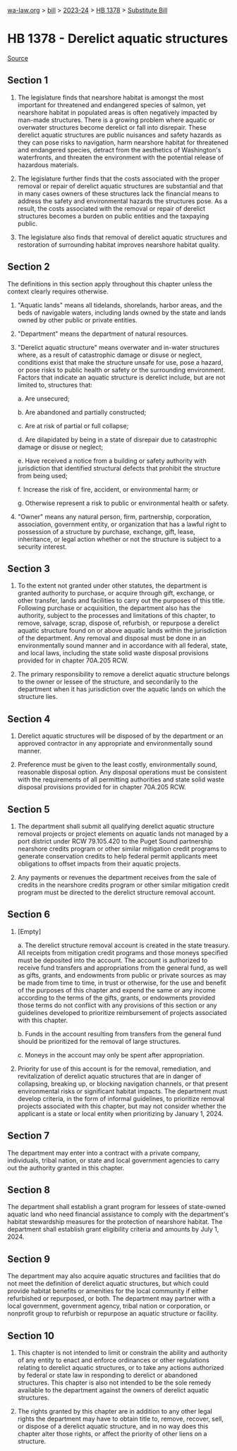 [wa-law.org](/) > [bill](/bill/) > [2023-24](/bill/2023-24/) > [HB 1378](/bill/2023-24/hb/1378/) > [Substitute Bill](/bill/2023-24/hb/1378/S/)

# HB 1378 - Derelict aquatic structures

[Source](http://lawfilesext.leg.wa.gov/biennium/2023-24/Pdf/Bills/House%20Bills/1378-S.pdf)

## Section 1
1. The legislature finds that nearshore habitat is amongst the most important for threatened and endangered species of salmon, yet nearshore habitat in populated areas is often negatively impacted by man-made structures. There is a growing problem where aquatic or overwater structures become derelict or fall into disrepair. These derelict aquatic structures are public nuisances and safety hazards as they can pose risks to navigation, harm nearshore habitat for threatened and endangered species, detract from the aesthetics of Washington's waterfronts, and threaten the environment with the potential release of hazardous materials.

2. The legislature further finds that the costs associated with the proper removal or repair of derelict aquatic structures are substantial and that in many cases owners of these structures lack the financial means to address the safety and environmental hazards the structures pose. As a result, the costs associated with the removal or repair of derelict structures becomes a burden on public entities and the taxpaying public.

3. The legislature also finds that removal of derelict aquatic structures and restoration of surrounding habitat improves nearshore habitat quality.

## Section 2
The definitions in this section apply throughout this chapter unless the context clearly requires otherwise.

1. "Aquatic lands" means all tidelands, shorelands, harbor areas, and the beds of navigable waters, including lands owned by the state and lands owned by other public or private entities.

2. "Department" means the department of natural resources.

3. "Derelict aquatic structure" means overwater and in-water structures where, as a result of catastrophic damage or disuse or neglect, conditions exist that make the structure unsafe for use, pose a hazard, or pose risks to public health or safety or the surrounding environment. Factors that indicate an aquatic structure is derelict include, but are not limited to, structures that:

    a. Are unsecured;

    b. Are abandoned and partially constructed;

    c. Are at risk of partial or full collapse;

    d. Are dilapidated by being in a state of disrepair due to catastrophic damage or disuse or neglect;

    e. Have received a notice from a building or safety authority with jurisdiction that identified structural defects that prohibit the structure from being used;

    f. Increase the risk of fire, accident, or environmental harm; or

    g. Otherwise represent a risk to public or environmental health or safety.

4. "Owner" means any natural person, firm, partnership, corporation, association, government entity, or organization that has a lawful right to possession of a structure by purchase, exchange, gift, lease, inheritance, or legal action whether or not the structure is subject to a security interest.

## Section 3
1. To the extent not granted under other statutes, the department is granted authority to purchase, or acquire through gift, exchange, or other transfer, lands and facilities to carry out the purposes of this title. Following purchase or acquisition, the department also has the authority, subject to the processes and limitations of this chapter, to remove, salvage, scrap, dispose of, refurbish, or repurpose a derelict aquatic structure found on or above aquatic lands within the jurisdiction of the department. Any removal and disposal must be done in an environmentally sound manner and in accordance with all federal, state, and local laws, including the state solid waste disposal provisions provided for in chapter 70A.205 RCW.

2. The primary responsibility to remove a derelict aquatic structure belongs to the owner or lessee of the structure, and secondarily to the department when it has jurisdiction over the aquatic lands on which the structure lies.

## Section 4
1. Derelict aquatic structures will be disposed of by the department or an approved contractor in any appropriate and environmentally sound manner.

2. Preference must be given to the least costly, environmentally sound, reasonable disposal option. Any disposal operations must be consistent with the requirements of all permitting authorities and state solid waste disposal provisions provided for in chapter 70A.205 RCW.

## Section 5
1. The department shall submit all qualifying derelict aquatic structure removal projects or project elements on aquatic lands not managed by a port district under RCW 79.105.420 to the Puget Sound partnership nearshore credits program or other similar mitigation credit programs to generate conservation credits to help federal permit applicants meet obligations to offset impacts from their aquatic projects.

2. Any payments or revenues the department receives from the sale of credits in the nearshore credits program or other similar mitigation credit program must be directed to the derelict structure removal account.

## Section 6
1. [Empty]

    a. The derelict structure removal account is created in the state treasury. All receipts from mitigation credit programs and those moneys specified must be deposited into the account. The account is authorized to receive fund transfers and appropriations from the general fund, as well as gifts, grants, and endowments from public or private sources as may be made from time to time, in trust or otherwise, for the use and benefit of the purposes of this chapter and expend the same or any income according to the terms of the gifts, grants, or endowments provided those terms do not conflict with any provisions of this section or any guidelines developed to prioritize reimbursement of projects associated with this chapter.

    b. Funds in the account resulting from transfers from the general fund should be prioritized for the removal of large structures.

    c. Moneys in the account may only be spent after appropriation.

2. Priority for use of this account is for the removal, remediation, and revitalization of derelict aquatic structures that are in danger of collapsing, breaking up, or blocking navigation channels, or that present environmental risks or significant habitat impacts. The department must develop criteria, in the form of informal guidelines, to prioritize removal projects associated with this chapter, but may not consider whether the applicant is a state or local entity when prioritizing by January 1, 2024.

## Section 7
The department may enter into a contract with a private company, individuals, tribal nation, or state and local government agencies to carry out the authority granted in this chapter.

## Section 8
The department shall establish a grant program for lessees of state-owned aquatic land who need financial assistance to comply with the department's habitat stewardship measures for the protection of nearshore habitat. The department shall establish grant eligibility criteria and amounts by July 1, 2024.

## Section 9
The department may also acquire aquatic structures and facilities that do not meet the definition of derelict aquatic structures, but which could provide habitat benefits or amenities for the local community if either refurbished or repurposed, or both. The department may partner with a local government, government agency, tribal nation or corporation, or nonprofit group to refurbish or repurpose an aquatic structure or facility.

## Section 10
1. This chapter is not intended to limit or constrain the ability and authority of any entity to enact and enforce ordinances or other regulations relating to derelict aquatic structures, or to take any actions authorized by federal or state law in responding to derelict or abandoned structures. This chapter is also not intended to be the sole remedy available to the department against the owners of derelict aquatic structures.

2. The rights granted by this chapter are in addition to any other legal rights the department may have to obtain title to, remove, recover, sell, or dispose of a derelict aquatic structure, and in no way does this chapter alter those rights, or affect the priority of other liens on a structure.
